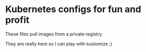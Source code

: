 # Kubernetes configs for fun and profit

These files pull images from a private registry. 

They are really here so I can play with kustomize ;)
